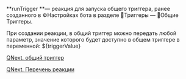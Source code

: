 
**runTrigger **— реакция для запуска общего триггера, ранее созданного в ⚙️Настройках бота в разделе 🔗Триггеры — 🔗Общие Триггеры.



При создании реакции, в общий триггер можно передать любой параметр, значение которого будет доступно в общем триггере в переменной: ${triggerValue}



[QNext. общий триггер](/ph/QNext-Global-and-Base-Trigger-03-18#%D0%9E%D0%B1%D1%89%D0%B8%D0%B9-%D0%A2%D1%80%D0%B8%D0%B3%D0%B3%D0%B5%D1%80)

[QNext. Перечень реакции](/ph/QNext-admin-reaction-about-05-01)